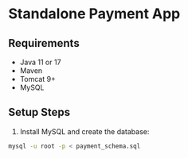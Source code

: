 # Standalone Payment App

## Requirements
- Java 11 or 17
- Maven
- Tomcat 9+
- MySQL

## Setup Steps

1. Install MySQL and create the database:
```bash
mysql -u root -p < payment_schema.sql
